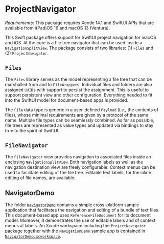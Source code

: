 # ProjectNavigator

*Requirements:* This package requires Xcode 14.1 and SwiftUI APIs that are available from i(Pad)OS 16 and macOS 13 (Ventura).

This Swift package offers support for SwiftUI project navigation for macOS and iOS. At the core is a file tree navigator that can be used inside a `NavigationSplitView`. The package consists of two libraries: (1) `Files` and (2) `ProjectNavigator`. 

## `Files`

The `Files` library serves as the model representing a file tree that can be marshalled from and to `FileWrapper`s. Individual files and folders are also assigned `UUID`s with support to persist the assignment. This is useful to support persistent view and other configuration. Everything needed to fit into the SwiftUI model for document-based apps is provided.

The `File` data type is generic in a user-defined `Payload` (i.e., the contents of files), whose minimal requirements are given by a protocol of the same name. Multiple file types can be seamlessly combined. As far as possible, file trees are represented as value types and updated via bindings to stay true to the spirit of SwiftUI.

## `FileNavigator`

The `FileNavigator` view provides navigation to associated files inside an enclosing `NavigationSplitView`. Both navigation labels as well as the navigation destination view are freely configurable. Context menus can be used to facilitate editing of the file tree. Editable text labels, for the inline editing of file names, are available.

## NavigatorDemo

The folder [`NavigatorDemo`](NavigatorDemo) contains a simple cross-platform sample application that facilitates the navigation and editing of a bundle of text files. This document-based app uses `ReferenceFileDocument` for its document model. Moreover, it demonstrates the use of editable labels and of context menus at labels. An Xcode workspace including the `ProjectNavigator` package together with the `NavigationDemo` sample app is contained in [`NavigatorDemo.xcworkspace`](NavigatorDemo.xcworkspace).
